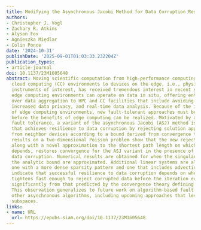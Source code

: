 ```yaml
---
title: Modifying the Asynchronous Jacobi Method for Data Corruption Resilience
authors:
- Christopher J. Vogl
- Zachary R. Atkins
- Alyson Fox
- Agnieszka Miȩdlar
- Colin Ponce
date: '2024-10-31'
publishDate: '2025-09-01T01:03:33.232204Z'
publication_types:
- article-journal
doi: 10.1137/23M1605648
abstract: Moving scientific computation from high-performance computing (HPC) and
  cloud computing (CC) environments to devices on the edge, i.e., physically near
  instruments of interest, has received tremendous interest in recent years. Such
  edge computing environments can operate on data in situ, offering enticing benefits
  over data aggregation to HPC and CC facilities that include avoiding costs of transmission,
  increased data privacy, and real-time data analysis. Because of the inherent unreliability
  of edge computing environments, new fault-tolerant approaches must be developed
  before the benefits of edge computing can be realized. Motivated by algorithm-based
  fault tolerance, a variant of the asynchronous Jacobi (ASJ) method is developed
  that achieves resilience to data corruption by rejecting solution approximations
  from neighbor devices according to a bound derived from convergence theory. Numerical
  results on a two-dimensional Poisson problem show that the new rejection criterion,
  along with a novel approximation to the shortest path length on which the criterion
  depends, restores convergence for the ASJ variant in the presence of certain types
  data corruption. Numerical results are obtained for when the singular values in
  the analytic bound are approximated. Additional linear systems are also explored,
  one with a more dense sparsity pattern and one that includes advection. All results
  indicate that successful resilience to data corruption depends on whether the bound
  tightens fast enough to reject corrupted data before the iteration evolution deviates
  significantly from that predicted by the convergence theory defining the bound.
  This observation generalizes to future work on algorithm-based fault tolerance for
  other asynchronous algorithms, including upcoming approaches that leverage Krylov
  subspaces.
links:
- name: URL
  url: https://epubs.siam.org/doi/10.1137/23M1605648
---
```

